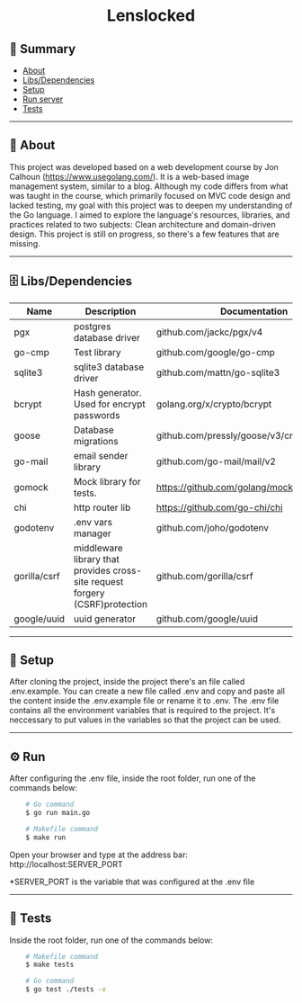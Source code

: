 <h1 align="center">Lenslocked</h1>

## 📜 Summary
- [About](#About)
- [Libs/Dependencies](#Libs/Dependencies)
- [Setup](#Setup)
- [Run server](#Run-server)
- [Tests](#Tests)

---

<a id="About"></a> 
## 📃 About

This project was developed based on a web development course by Jon Calhoun (https://www.usegolang.com/). It is a web-based image management system, similar to a blog. Although my code differs from what was taught in the course, which primarily focused on MVC code design and lacked testing, my goal with this project was to deepen my understanding of the Go language. I aimed to explore the language's resources, libraries, and practices related to two subjects: Clean architecture and domain-driven design. This project is still on progress, so there's a few features that are missing.

---
<a id="Libs/Dependencies"></a> 
## 🗄 Libs/Dependencies </br>

| Name        | Description | Documentation | Installation |
| ----------- | ----------- | ------------- | ----------- |     
| pgx      | postgres database driver       |  github.com/jackc/pgx/v4 |  go get go get github.com/jackc/pgx/v4      |
| go-cmp   | Test library        | github.com/google/go-cmp     |   go get github.com/google/go-cmp          |
|  sqlite3  |   sqlite3 database driver     | github.com/mattn/go-sqlite3    |   go get github.com/mattn/go-sqlite3          |
|  bcrypt  |    Hash generator. Used for encrypt passwords   | golang.org/x/crypto/bcrypt  |   go get golang.org/x/crypto/bcrypt         |
| goose     | Database migrations      | github.com/pressly/goose/v3/cmd/goose@v3 | go install github.com/pressly/goose/v3/cmd/goose@v3      |   
| go-mail       | email sender library              |  github.com/go-mail/mail/v2 | go get github.com/go-mail/mail/v2     |
| gomock           | Mock library for tests.            | https://github.com/golang/mock                 | go get github.com/golang/mock     | 
| chi               |  http router  lib | https://github.com/go-chi/chi                   | go get github.com/go-chi/chi   |
| godotenv             | .env vars manager              | github.com/joho/godotenv             | go get github.com/joho/godotenv    | 
| gorilla/csrf         | middleware library that provides cross-site request forgery (CSRF)protection             | github.com/gorilla/csrf               | go get github.com/gorilla/csrf               | 
| google/uuid                 | uuid generator                   | github.com/google/uuid                        | go get github.com/google/uuid  |

---

<a id="Setup"></a> 
## 🔧 Setup

After cloning the project, inside the project there's an file called .env.example. You can create a new file called .env and copy and
paste all the content inside the .env.example file or rename it to .env. The .env file contains all the environment variables that is required
to the project. It's neccessary to put values in the variables so that the project can be used.

---
<a id="Run-server"></a> 
## ⚙️ Run

After configuring the .env file, inside the root folder, run one of the commands below:

```bash
    # Go command
    $ go run main.go 
```

```bash
    # Makefile command
    $ make run
```

Open your browser and type at the address bar: http://localhost:SERVER_PORT

*SERVER_PORT is the variable that was configured at the .env file

---
<a id="Tests"></a> 
## 🧪 Tests

Inside the root folder, run one of the commands below:

```bash
    # Makefile command
    $ make tests
```

```bash
    # Go command
    $ go test ./tests -v
```